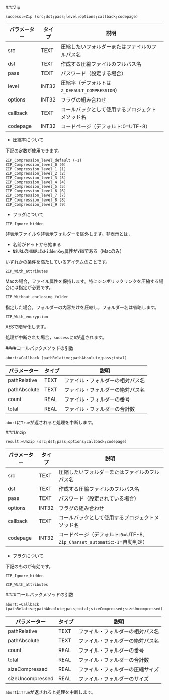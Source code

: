###Zip

```
success:=Zip (src;dst;pass;level;options;callback;codepage)
```

パラメーター|タイプ|説明
------------|------|----
src|TEXT|圧縮したいフォルダーまたはファイルのフルパス名
dst|TEXT|作成する圧縮ファイルのフルパス名
pass|TEXT|パスワード（設定する場合）
level|INT32|圧縮率（デフォルトは``Z_DEFAULT_COMPRESSION``）
options|INT32|フラグの組み合わせ
callback|TEXT|コールバックとして使用するプロジェクトメソッド名
codepage|INT32|コードページ（デフォルト:0=UTF-8）

* 圧縮率について

下記の定数が使用できます。

```
ZIP_Compression_level_default (-1)
ZIP_Compression_level_0 (0)
ZIP_Compression_level_1 (1)
ZIP_Compression_level_2 (2)
ZIP_Compression_level_3 (3)
ZIP_Compression_level_4 (4)
ZIP_Compression_level_5 (5)
ZIP_Compression_level_6 (6)
ZIP_Compression_level_7 (7)
ZIP_Compression_level_8 (8)
ZIP_Compression_level_9 (9)
```

* フラグについて

``ZIP_Ignore_hidden``

非表示ファイルや非表示フォルダーを除外します。非表示とは，

* 名前がドットから始まる
* ``NSURL``の``NSURLIsHiddenKey``属性が``YES``である（Macのみ）

いずれかの条件を満たしているアイテムのことです。

``ZIP_With_attributes``

Macの場合，ファイル属性を保持します。特にシンボリックリンクを圧縮する場合には指定が必要です。

``ZIP_Without_enclosing_folder``

指定した場合，フォルダーの内容だけを圧縮し，フォルダー名は省略します。

``ZIP_With_encryption``

AESで暗号化します。

処理が中断された場合，``success``に``0``が返されます。

####コールバックメソッドの引数

```
abort:=Callback (pathRelative;pathAbsolute;pass;total)
```

パラメーター|タイプ|説明
------------|------|----
pathRelative|TEXT|ファイル・フォルダーの相対パス名
pathAbsolute|TEXT|ファイル・フォルダーの絶対パス名
count|REAL|ファイル・フォルダーの番号
total|REAL|ファイル・フォルダーの合計数

``abort``に``True``が返されると処理を中断します。

###Unzip

```
result:=Unzip (src;dst;pass;options;callback;codepage)
```

パラメーター|タイプ|説明
------------|------|----
src|TEXT|圧縮したいフォルダーまたはファイルのフルパス名
dst|TEXT|作成する圧縮ファイルのフルパス名
pass|TEXT|パスワード（設定されている場合）
options|INT32|フラグの組み合わせ
callback|TEXT|コールバックとして使用するプロジェクトメソッド名
codepage|INT32|コードページ（デフォルト:``0``=UTF-8, ``Zip_Charset_automatic``:``-1``=自動判定）

* フラグについて

下記のものが有効です。

``ZIP_Ignore_hidden``

``ZIP_With_attributes``

####コールバックメソッドの引数

```
abort:=Callback (pathRelative;pathAbsolute;pass;total;sizeCompressed;sizeUncompressed)
```

パラメーター|タイプ|説明
------------|------|----
pathRelative|TEXT|ファイル・フォルダーの相対パス名
pathAbsolute|TEXT|ファイル・フォルダーの絶対パス名
count|REAL|ファイル・フォルダーの番号
total|REAL|ファイル・フォルダーの合計数
sizeCompressed|REAL|ファイル・フォルダーの圧縮サイズ
sizeUncompressed|REAL|ファイル・フォルダーのサイズ

``abort``に``True``が返されると処理を中断します。
